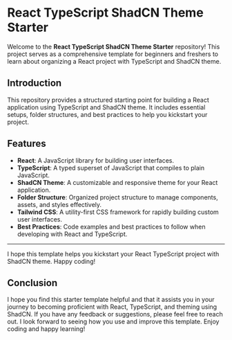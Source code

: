 # React TypeScript ShadCN Theme Starter

Welcome to the **React TypeScript ShadCN Theme Starter** repository! This project serves as a comprehensive template for beginners and freshers to learn about organizing a React project with TypeScript and ShadCN theme.


## Introduction

This repository provides a structured starting point for building a React application using TypeScript and ShadCN theme. It includes essential setups, folder structures, and best practices to help you kickstart your project.

## Features

- **React**: A JavaScript library for building user interfaces.
- **TypeScript**: A typed superset of JavaScript that compiles to plain JavaScript.
- **ShadCN Theme**: A customizable and responsive theme for your React application.
- **Folder Structure**: Organized project structure to manage components, assets, and styles effectively.
- **Tailwind CSS**: A utility-first CSS framework for rapidly building custom user interfaces.
- **Best Practices**: Code examples and best practices to follow when developing with React and TypeScript.

---

I hope this template helps you kickstart your React TypeScript project with ShadCN theme. Happy coding!

## Conclusion

I hope you find this starter template helpful and that it assists you in your journey to becoming proficient with React, TypeScript, and theming using ShadCN. If you have any feedback or suggestions, please feel free to reach out. I look forward to seeing how you use and improve this template. Enjoy coding and happy learning!


